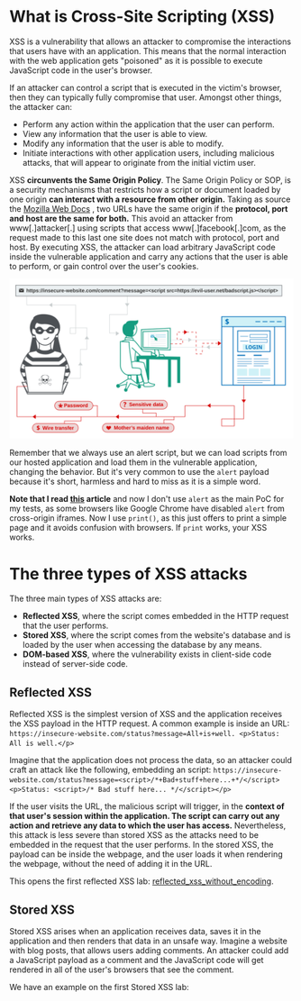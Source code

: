 # What is Cross-Site Scripting (XSS)
XSS is a vulnerability that allows an attacker to compromise the interactions that users have with an application. This means that the normal interaction with the web application gets "poisoned" as it is possible to execute JavaScript code in the user's browser. 

If an attacker can control a script that is executed in the victim's browser, then they can typically fully compromise that user. Amongst other things, the attacker can:

- Perform any action within the application that the user can perform.
- View any information that the user is able to view.
- Modify any information that the user is able to modify.
- Initiate interactions with other application users, including malicious attacks, that will appear to originate from the initial victim user.

XSS **circunvents the Same Origin Policy**. The Same Origin Policy or SOP, is a security mechanisms that restricts how a script or document loaded by one origin **can interact with a resource from other origin.**
Taking as source the [Mozilla Web Docs](https://developer.mozilla.org/en-US/docs/Web/Security/Same-origin_policy) , two URLs have the same origin if the **protocol, port and host are the same for both.** This avoid an attacker from www[.]attacker[.] using scripts that access www[.]facebook[.]com, as the request made to this last one site does not match with protocol, port and host. 
By executing XSS, the attacker can load arbitrary JavaScript code inside the vulnerable application and carry any actions that the user is able to perform, or gain control over the user's cookies.

![](imgs/cross-site-scripting.svg)

Remember that we always use an alert script, but we can load scripts from our hosted application and load them in the vulnerable application, changing the behavior. But it's very common to use the `alert` payload because it's short, harmless and hard to miss as it is a simple word.

**Note that I read [this](https://portswigger.net/research/alert-is-dead-long-live-print) article** and now I don't use `alert` as the main PoC for my tests, as some browsers like Google Chrome have disabled `alert` from cross-origin iframes. Now I use `print()`, as this just offers to print a simple page and it avoids confusion with browsers. If `print` works, your XSS works.

# The three types of XSS attacks
The three main types of XSS attacks are:
- **Reflected XSS**, where the script comes embedded in the HTTP request that the user performs.
- **Stored XSS**, where the script comes from the website's database and is loaded by the user when accessing the database by any means.
- **DOM-based XSS**, where the vulnerability exists in client-side code instead of server-side code.
## Reflected XSS
Reflected XSS is the simplest version of XSS and the application receives the XSS payload in the HTTP request.
A common example is inside an URL: 
`https://insecure-website.com/status?message=All+is+well. <p>Status: All is well.</p>`

Imagine that the application does not process the data, so an attacker could craft an attack like the following, embedding an script:
`https://insecure-website.com/status?message=<script>/*+Bad+stuff+here...+*/</script> <p>Status: <script>/* Bad stuff here... */</script></p>`

If the user visits the URL, the malicious script will trigger, in the **context of that user's session within the application. The script can carry out any action and retrieve any data to which the user has access.** 
Nevertheless, this attack is less severe than stored XSS as the attacks need to be embedded in the request that the user performs. In the stored XSS, the payload can be inside the webpage, and the user loads it when rendering the webpage, without the need of adding it in the URL.

This opens the first reflected XSS lab: [reflected_xss_without_encoding](labs/reflected_xss_without_encoding.md).

## Stored XSS
Stored XSS arises when an application receives data, saves it in the application and then renders that data in an unsafe way. Imagine a website with blog posts, that allows users adding comments.
An attacker could add a JavaScript payload as a comment and the JavaScript code will get rendered in all of the user's browsers that see the comment.

We have an example on the first Stored XSS lab: 